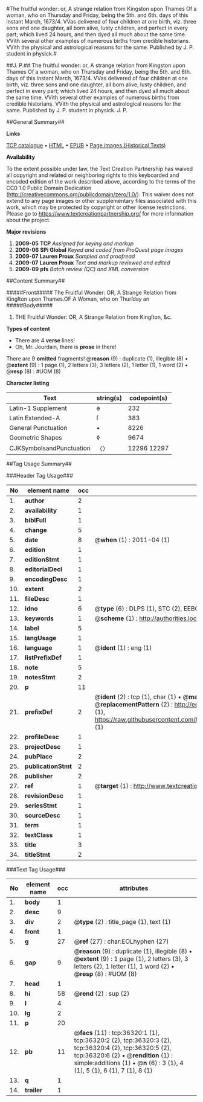 #The fruitful wonder: or, A strange relation from Kingston upon Thames Of a woman, who on Thursday and Friday, being the 5th. and 6th. days of this instant March, 1673/4. VVas delivered of four children at one birth, viz. three sons and one daughter, all born alive, lusty children, and perfect in every part; which lived 24 hours, and then dyed all much about the same time. VVith several other examples of numerous births from credible historians. VVith the physical and astrological reasons for the same. Published by J. P. student in physick.#

##J. P.##
The fruitful wonder: or, A strange relation from Kingston upon Thames Of a woman, who on Thursday and Friday, being the 5th. and 6th. days of this instant March, 1673/4. VVas delivered of four children at one birth, viz. three sons and one daughter, all born alive, lusty children, and perfect in every part; which lived 24 hours, and then dyed all much about the same time. VVith several other examples of numerous births from credible historians. VVith the physical and astrological reasons for the same. Published by J. P. student in physick.
J. P.

##General Summary##

**Links**

[TCP catalogue](http://www.ota.ox.ac.uk/tcp/)  • 
[HTML](http://tei.it.ox.ac.uk/tcp/Texts-HTML/free/A56/A56432.html)  • 
[EPUB](http://tei.it.ox.ac.uk/tcp/Texts-EPUB/free/A56/A56432.epub) • 
[Page images (Historical Texts)](https://historicaltexts.jisc.ac.uk/eebo-99831853e)

**Availability**

To the extent possible under law, the Text Creation Partnership has waived all copyright and related or neighboring rights to this keyboarded and encoded edition of the work described above, according to the terms of the CC0 1.0 Public Domain Dedication (http://creativecommons.org/publicdomain/zero/1.0/). This waiver does not extend to any page images or other supplementary files associated with this work, which may be protected by copyright or other license restrictions. Please go to https://www.textcreationpartnership.org/ for more information about the project.

**Major revisions**

1. __2009-05__ __TCP__ *Assigned for keying and markup*
1. __2009-06__ __SPi Global__ *Keyed and coded from ProQuest page images*
1. __2009-07__ __Lauren Proux__ *Sampled and proofread*
1. __2009-07__ __Lauren Proux__ *Text and markup reviewed and edited*
1. __2009-09__ __pfs__ *Batch review (QC) and XML conversion*

##Content Summary##

#####Front#####
The Fruitful Wonder: OR, A Strange Relation from Kingſton upon Thames.OF A Woman, who on Thurſday an
#####Body#####

1. THE Fruitful Wonder: OR, A Strange Relation from Kingſton, &c.

**Types of content**

  * There are 4 **verse** lines!
  * Oh, Mr. Jourdain, there is **prose** in there!

There are 9 **omitted** fragments! 
 @__reason__ (9) : duplicate (1), illegible (8)  •  @__extent__ (9) : 1 page (1), 2 letters (3), 3 letters (2), 1 letter (1), 1 word (2)  •  @__resp__ (8) : #UOM (8)

**Character listing**


|Text|string(s)|codepoint(s)|
|---|---|---|
|Latin-1 Supplement|è|232|
|Latin Extended-A|ſ|383|
|General Punctuation|•|8226|
|Geometric Shapes|◊|9674|
|CJKSymbolsandPunctuation|〈〉|12296 12297|

##Tag Usage Summary##

###Header Tag Usage###

|No|element name|occ|attributes|
|---|---|---|---|
|1.|__author__|2||
|2.|__availability__|1||
|3.|__biblFull__|1||
|4.|__change__|5||
|5.|__date__|8| @__when__ (1) : 2011-04 (1)|
|6.|__edition__|1||
|7.|__editionStmt__|1||
|8.|__editorialDecl__|1||
|9.|__encodingDesc__|1||
|10.|__extent__|2||
|11.|__fileDesc__|1||
|12.|__idno__|6| @__type__ (6) : DLPS (1), STC (2), EEBO-CITATION (1), PROQUEST (1), VID (1)|
|13.|__keywords__|1| @__scheme__ (1) : http://authorities.loc.gov/ (1)|
|14.|__label__|5||
|15.|__langUsage__|1||
|16.|__language__|1| @__ident__ (1) : eng (1)|
|17.|__listPrefixDef__|1||
|18.|__note__|5||
|19.|__notesStmt__|2||
|20.|__p__|11||
|21.|__prefixDef__|2| @__ident__ (2) : tcp (1), char (1)  •  @__matchPattern__ (2) : ([0-9\-]+):([0-9IVX]+) (1), (.+) (1)  •  @__replacementPattern__ (2) : http://eebo.chadwyck.com/downloadtiff?vid=$1&page=$2 (1), https://raw.githubusercontent.com/textcreationpartnership/Texts/master/tcpchars.xml#$1 (1)|
|22.|__profileDesc__|1||
|23.|__projectDesc__|1||
|24.|__pubPlace__|2||
|25.|__publicationStmt__|2||
|26.|__publisher__|2||
|27.|__ref__|1| @__target__ (1) : http://www.textcreationpartnership.org/docs/. (1)|
|28.|__revisionDesc__|1||
|29.|__seriesStmt__|1||
|30.|__sourceDesc__|1||
|31.|__term__|1||
|32.|__textClass__|1||
|33.|__title__|3||
|34.|__titleStmt__|2||


###Text Tag Usage###

|No|element name|occ|attributes|
|---|---|---|---|
|1.|__body__|1||
|2.|__desc__|9||
|3.|__div__|2| @__type__ (2) : title_page (1), text (1)|
|4.|__front__|1||
|5.|__g__|27| @__ref__ (27) : char:EOLhyphen (27)|
|6.|__gap__|9| @__reason__ (9) : duplicate (1), illegible (8)  •  @__extent__ (9) : 1 page (1), 2 letters (3), 3 letters (2), 1 letter (1), 1 word (2)  •  @__resp__ (8) : #UOM (8)|
|7.|__head__|1||
|8.|__hi__|58| @__rend__ (2) : sup (2)|
|9.|__l__|4||
|10.|__lg__|2||
|11.|__p__|20||
|12.|__pb__|11| @__facs__ (11) : tcp:36320:1 (1), tcp:36320:2 (2), tcp:36320:3 (2), tcp:36320:4 (2), tcp:36320:5 (2), tcp:36320:6 (2)  •  @__rendition__ (1) : simple:additions (1)  •  @__n__ (6) : 3 (1), 4 (1), 5 (1), 6 (1), 7 (1), 8 (1)|
|13.|__q__|1||
|14.|__trailer__|1||
